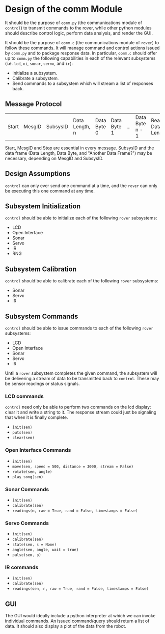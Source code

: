 # Design of the comm Module #

It should be the purpose of `comm.py` (the communications module of `control`) to transmit commands to the rover, while other python modules should describe control logic, perform data analysis, and render the GUI.

It should be the purpose of `comm.c` (the communications module of `rover`) to follow these commands. It will manage command and control actions issued by `comm.py` and to package response data. In particular, `comm.c` should offer up to `comm.py` the following capabilities in each of the relevant subsystems (i.e. `lcd`, `oi`, `sonar`, `servo`, and `ir`):

- Initialize a subsystem.
- Calibrate a subsystem.
- Send commands to a subsystem which will stream a list of responses back.

## Message Protocol ##

<table>
	<tr>
		<td>
			Start
		</td>
		<td>
			MesgID
		</td>
		<td>
			SubsysID
		</td>
		<td>
			Data Length, n
		</td>
		<td>
			Data Byte 0
		</td>
		<td>
			Data Byte 1
		</td>
		<td>
			...	
		</td>
		<td>
			Data Byte n - 1
		</td>
		<td>
			Real Data Length
		</td>
		<td>
			Another Data Frame?
		</td>
		<td>
			...
		</td>
		<td>
			Stop
		</td>
	</tr>
</table>

Start, MesgID and Stop are essential in every message. SubsysID and the data frame (Data Length, Data Byte, and "Another Data Frame?") may be necessary, depending on MesgID and SubsysID. 



## Design Assumptions ##

`control` can only ever send one command at a time, and the `rover` can only be executing this one command at any time.



## Subsystem Initialization ##

`control` should be able to initialize each of the following `rover` subsystems:

- LCD
- Open Interface
- Sonar
- Servo
- IR
- RNG



## Subsystem Calibration ##

`control` should be able to calibrate each of the following `rover` subsystems:

- Sonar
- Servo
- IR



## Subsystem Commands ##

`control` should be able to issue commands to each of the following `rover` subsystems:

- LCD
- Open Interface
- Sonar
- Servo
- IR

Until a `rover` subsystem completes the given command, the subsystem will be delivering a stream of data to be transmitted back to `control`. These may be sensor readings or status signals.



### LCD commands ###

`control` need only be able to perform two commands on the lcd display: clear it and write a string to it. The response stream could just be signaling that when it is finally complete.

- `init(sen)`
- `puts(sen)`
- `clear(sen)`



### Open Interface Commands ###

- `init(sen)`
- `move(sen, speed = 500, distance = 3000, stream = False)`
- `rotate(sen, angle)`
- `play_song(sen)`



### Sonar Commands ###

- `init(sen)`
- `calibrate(sen)`
- `readings(n, raw = True, rand = False, timestamps = False)`



### Servo Commands ###

- `init(sen)`
- `calibrate(sen)`
- `state(sen, s = None)`
- `angle(sen, angle, wait = true)`
- `pulse(sen, p)`



### IR commands ###

- `init(sen)`
- `calibrate(sen)`
- `readings(sen, n, raw = True, rand = False, timestamps = False)`



## GUI ##

The GUI would ideally include a python interpreter at which we can invoke individual commands. An issued command/query should return a list of data. It should also display a plot of the data from the robot.


